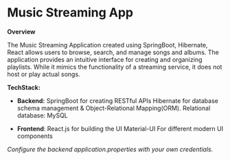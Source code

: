 # Music Streaming App
**Overview**

The Music Streaming Application created using SpringBoot, Hibernate, React allows users to browse, search, and manage songs and albums. The application provides an intuitive interface for creating and organizing playlists. While it mimics the functionality of a streaming service, it does not host or play actual songs.

**TechStack:**

- **Backend:**
SpringBoot for creating RESTful APIs Hibernate for database schema management & Object-Relational Mapping(ORM). Relational database: MySQL

- **Frontend**:
React.js for building the UI Material-UI For different modern UI components

*Configure the backend application.properties with your own credentials.*
